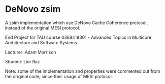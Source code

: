 DeNovo zsim
====
A zsim implementation which use DeNovo Cache Coherence protocal, instead of the original MESI protocol.

End Project for TAU course 0368418301 - Advanced Topics in Multicore Architecture and Software Systems


Lecturer: Adam Morrison

Student: Lior Raz

Note:
	some of the implementation and properties were commented out from the original code, since their usage of MESI protocol.